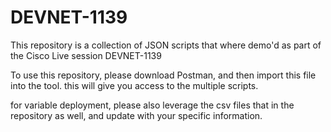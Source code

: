 # DEVNET-1139
This repository is a collection of JSON scripts that where demo'd as part of the Cisco Live session DEVNET-1139

To use this repository, please download Postman, and then import this file into the tool. this will give you access to the multiple scripts.

for variable deployment, please also leverage the csv files that in the repository as well, and update with your specific information.
